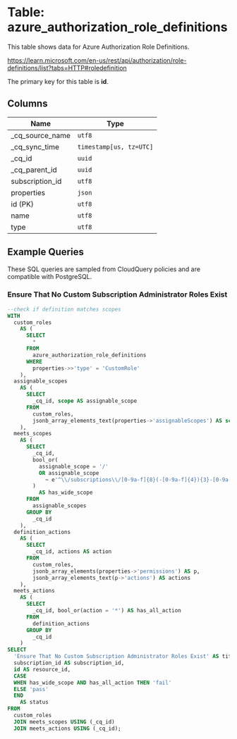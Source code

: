 # Table: azure_authorization_role_definitions

This table shows data for Azure Authorization Role Definitions.

https://learn.microsoft.com/en-us/rest/api/authorization/role-definitions/list?tabs=HTTP#roledefinition

The primary key for this table is **id**.

## Columns

| Name          | Type          |
| ------------- | ------------- |
|_cq_source_name|`utf8`|
|_cq_sync_time|`timestamp[us, tz=UTC]`|
|_cq_id|`uuid`|
|_cq_parent_id|`uuid`|
|subscription_id|`utf8`|
|properties|`json`|
|id (PK)|`utf8`|
|name|`utf8`|
|type|`utf8`|

## Example Queries

These SQL queries are sampled from CloudQuery policies and are compatible with PostgreSQL.

### Ensure That No Custom Subscription Administrator Roles Exist

```sql
--check if definition matches scopes
WITH
  custom_roles
    AS (
      SELECT
        *
      FROM
        azure_authorization_role_definitions
      WHERE
        properties->>'type' = 'CustomRole'
    ),
  assignable_scopes
    AS (
      SELECT
        _cq_id, scope AS assignable_scope
      FROM
        custom_roles,
        jsonb_array_elements_text(properties->'assignableScopes') AS scope
    ),
  meets_scopes
    AS (
      SELECT
        _cq_id,
        bool_or(
          assignable_scope = '/'
          OR assignable_scope
            ~ e'^\\/subscriptions\\/[0-9a-f]{8}(-[0-9a-f]{4}){3}-[0-9a-f]{12}$'
        )
          AS has_wide_scope
      FROM
        assignable_scopes
      GROUP BY
        _cq_id
    ),
  definition_actions
    AS (
      SELECT
        _cq_id, actions AS action
      FROM
        custom_roles,
        jsonb_array_elements(properties->'permissions') AS p,
        jsonb_array_elements_text(p->'actions') AS actions
    ),
  meets_actions
    AS (
      SELECT
        _cq_id, bool_or(action = '*') AS has_all_action
      FROM
        definition_actions
      GROUP BY
        _cq_id
    )
SELECT
  'Ensure That No Custom Subscription Administrator Roles Exist' AS title,
  subscription_id AS subscription_id,
  id AS resource_id,
  CASE
  WHEN has_wide_scope AND has_all_action THEN 'fail'
  ELSE 'pass'
  END
    AS status
FROM
  custom_roles
  JOIN meets_scopes USING (_cq_id)
  JOIN meets_actions USING (_cq_id);
```


